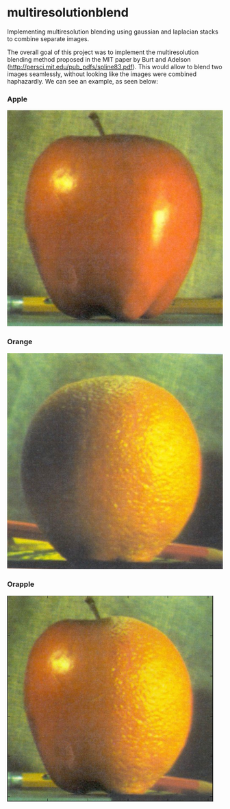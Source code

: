 # multiresolutionblend
Implementing multiresolution blending using gaussian and laplacian stacks to combine separate images. 

The overall goal of this project was to implement the multiresolution blending method proposed in the MIT paper by Burt and Adelson (http://persci.mit.edu/pub_pdfs/spline83.pdf). This would allow to blend two images seamlessly, without looking like the images were combined haphazardly. We can see an example, as seen below:

### Apple
![ScreenShot](/examples/apple.jpg)

### Orange
![ScreenShot](/examples/orange.jpg)

### Orapple
![ScreenShot](/examples/orapple.png)